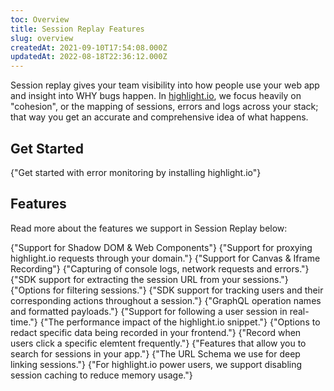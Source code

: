 ```yaml
---
toc: Overview
title: Session Replay Features
slug: overview
createdAt: 2021-09-10T17:54:08.000Z
updatedAt: 2022-08-18T22:36:12.000Z
---
```


Session replay gives your team visibility into how people use your web app and insight into WHY bugs happen. In [highlight.io](https://highlight.io), we focus heavily on "cohesion", or the mapping of sessions, errors and logs across your stack; that way you get an accurate and comprehensive idea of what happens.

## Get Started

<DocsCardGroup>
    <DocsCard title="Get Started."  href="../../../getting-started/1_overview.md">
        {"Get started with error monitoring by installing highlight.io"}
    </DocsCard>
</DocsCardGroup>

## Features

Read more about the features we support in Session Replay below:

<DocsCardGroup>
    <DocsCard title="Shadow DOM & Web Components."  href="./shadow-dom-web-components.md">
        {"Support for Shadow DOM & Web Components"}
    </DocsCard>
    <DocsCard title="Proxying through your domain."  href="./request-proxying.md">
        {"Support for proxying highlight.io requests through your domain."}
    </DocsCard>
    <DocsCard title="Canvas & Iframe Recording."  href="./canvas-iframe.md">
        {"Support for Canvas & Iframe Recording"}
    </DocsCard>
    <DocsCard title="Devtools Data."  href="./dev-tools.md">
        {"Capturing of console logs, network requests and errors."}
    </DocsCard>
    <DocsCard title="Extracting the Session URL"  href="./session-url.md">
        {"SDK support for extracting the session URL from your sessions."}
    </DocsCard>
    <DocsCard title="Filtering Sessions"  href="./filtering-sessions.md">
        {"Options for filtering sessions."}
    </DocsCard>
    <DocsCard title="Tracking Users & Events."  href="./events-and-users.md">
        {"SDK support for tracking users and their corresponding actions throughout a session."}
    </DocsCard>
    <DocsCard title="GraphQL"  href="./graphql.md">
        {"GraphQL operation names and formatted payloads."}
    </DocsCard>
    <DocsCard title="Live Mode."  href="./live-mode.md">
        {"Support for following a user session in real-time."}
    </DocsCard>
    <DocsCard title="Performance Impact."  href="./performance-impact.md">
        {"The performance impact of the highlight.io snippet."}
    </DocsCard>
    <DocsCard title="Privacy & Redaction."  href="../../../getting-started/3_client-sdk/7_replay-configuration/privacy.md">
        {"Options to redact specific data being recorded in your frontend."}
    </DocsCard>
    <DocsCard title="Rage Clicks."  href="./rage-clicks.md">
        {"Record when users click a specific elemtent frequently."}
    </DocsCard>
    <DocsCard title="Session Search."  href="./session-search.md">
        {"Features that allow you to search for sessions in your app."}
    </DocsCard>
    <DocsCard title="Session Search Deep Linking."  href="./session-search.md">
        {"The URL Schema we use for deep linking sessions."}
    </DocsCard>
    <DocsCard title="Disable Session Caching"  href="./session-caching">
        {"For highlight.io power users, we support disabling session caching to reduce memory usage."}
    </DocsCard>
</DocsCardGroup>
